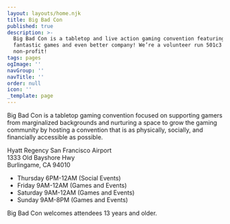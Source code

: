 ```yaml
---
layout: layouts/home.njk
title: Big Bad Con
published: true
description: >-
  Big Bad Con is a tabletop and live action gaming convention featuring
  fantastic games and even better company! We’re a volunteer run 501c3
  non-profit!
tags: pages
ogImage: ''
navGroup: ''
navTitle: ''
order: null
icon: ''
_template: page
---
```


Big Bad Con is a tabletop gaming convention focused on supporting gamers from marginalized backgrounds and nurturing a space to grow the gaming community by hosting a convention that is as physically, socially, and financially accessible as possible.

Hyatt Regency San Francisco Airport\
1333 Old Bayshore Hwy\
Burlingame, CA 94010

* Thursday 6PM-12AM (Social Events)
* Friday 9AM-12AM (Games and Events)
* Saturday 9AM-12AM (Games and Events)
* Sunday 9AM-8PM (Games and Events)

Big Bad Con welcomes attendees 13 years and older.

<!--## Big Bad Con 2023

Dates: September 28 - October 1

**Hyatt Regency San Francisco Airport**\
1333 Old Bayshore Hwy\
Burlingame, CA 94010

Event submissions, Games on Demand, and volunteer signs ups are open now! Badges are available through our crowdfunding starting June 6, 2023!

[Follow the Campaign](https://www.backerkit.com/call_to_action/79ab90a4-9eed-4b37-a417-01692df6f57c/landing){.icon-calendar-clock}-->
